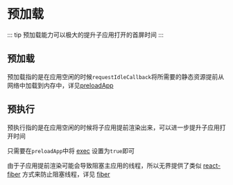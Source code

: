 # 预加载

::: tip
预加载能力可以极大的提升子应用打开的首屏时间
:::
## 预加载

预加载指的是在应用空闲的时候`requestIdleCallback`将所需要的静态资源提前从网络中加载到内存中，详见[preloadApp](/api/preloadApp.html)

## 预执行

预执行指的是在应用空闲的时候将子应用提前渲染出来，可以进一步提升子应用打开时间

只需要在`preloadApp`中将 [exec](/api/preloadApp.html#exec) 设置为`true`即可

由于子应用提前渲染可能会导致阻塞主应用的线程，所以无界提供了类似 [react-fiber](https://github.com/acdlite/react-fiber-architecture) 方式来防止阻塞线程，详见 [fiber](/api/startApp.html#fiber)
